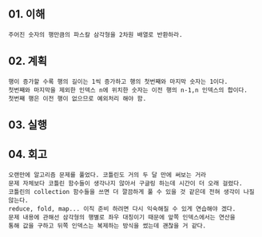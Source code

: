 ## 01. 이해 
    주어진 숫자의 행만큼의 파스칼 삼각형을 2차원 배열로 반환하라.
       
## 02. 계획
    행이 증가할 수록 행의 길이는 1씩 증가하고 행의 첫번째와 마지막 숫자는 1이다.
    첫번째와 마지막을 제외한 인덱스 n에 위치한 숫자는 이전 행의 n-1,n 인덱스의 합이다.
    첫번째 행은 이전 행이 없으므로 예외처리 해야 함. 
    
## 03. 실행

## 04. 회고
    오랜만에 알고리즘 문제를 풀었다. 코틀린도 거의 두 달 만에 써보는 거라
    문제 자체보다 코틀린 함수들이 생각나지 않아서 구글링 하는데 시간이 더 오래 걸렸다.
    코틀린의 collection 함수들을 쓰면 더 깔끔하게 풀 수 있을 것 같은데 전혀 생각이 나질 않는다.
    reduce, fold, map... 이직 준비 하려면 다시 익숙해질 수 있게 연습해야 겠다.
    문제 내용에 관해선 삼각형의 행별로 좌우 대칭이기 때문에 앞쪽 인덱스에서는 연산을
    통해 값을 구하고 뒤쪽 인덱스는 복제하는 방식을 썼는데 괜찮을 거 같다.
